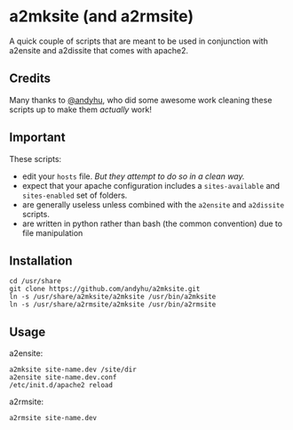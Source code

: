 a2mksite (and a2rmsite)
=======================

A quick couple of scripts that are meant to be used in conjunction with a2ensite and a2dissite that comes with apache2.

Credits
-------
Many thanks to [@andyhu](https://github.com/andyhu), who did some awesome work cleaning these scripts up to make them _actually_ work!

Important
---------
These scripts:

- edit your `hosts` file. *But they attempt to do so in a clean way.*
- expect that your apache configuration includes a `sites-available` and `sites-enabled` set of folders.
- are generally useless unless combined with the `a2ensite` and `a2dissite` scripts.
- are written in python rather than bash (the common convention) due to file manipulation

Installation
-------
```
cd /usr/share
git clone https://github.com/andyhu/a2mksite.git
ln -s /usr/share/a2mksite/a2mksite /usr/bin/a2mksite
ln -s /usr/share/a2rmsite/a2mksite /usr/bin/a2rmsite
```

Usage
-------
a2ensite:
```
a2mksite site-name.dev /site/dir
a2ensite site-name.dev.conf
/etc/init.d/apache2 reload
```
a2rmsite:
```
a2rmsite site-name.dev
```
